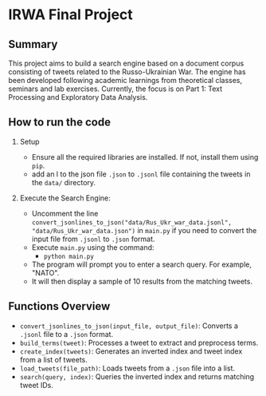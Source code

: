 # IRWA Final Project

## Summary

This project aims to build a search engine based on a document corpus consisting of tweets related to the Russo-Ukrainian War. The engine has been developed following academic learnings from theoretical classes, seminars and lab exercises. Currently, the focus is on Part 1: Text Processing and Exploratory Data Analysis.

## How to run the code

1. Setup

   - Ensure all the required libraries are installed. If not, install them using `pip`.
   - add an l to the json file `.json` to `.jsonl` file containing the tweets in the `data/` directory.

2. Execute the Search Engine:

   - Uncomment the line `convert_jsonlines_to_json("data/Rus_Ukr_war_data.jsonl", "data/Rus_Ukr_war_data.json")` in `main.py` if you need to convert the input file from `.jsonl` to `.json` format.
   - Execute `main.py` using the command:
     - `python main.py`
   - The program will prompt you to enter a search query. For example, "NATO".
   - It will then display a sample of 10 results from the matching tweets.

## Functions Overview

- `convert_jsonlines_to_json(input_file, output_file)`: Converts a `.jsonl` file to a `.json` format.
- `build_terms(tweet)`: Processes a tweet to extract and preprocess terms.
- `create_index(tweets)`: Generates an inverted index and tweet index from a list of tweets.
- `load_tweets(file_path)`: Loads tweets from a `.json` file into a list.
- `search(query, index)`: Queries the inverted index and returns matching tweet IDs.
